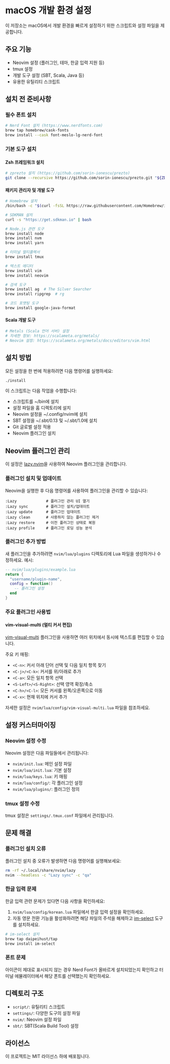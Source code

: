 # macOS 개발 환경 설정

이 저장소는 macOS에서 개발 환경을 빠르게 설정하기 위한 스크립트와 설정 파일을 제공합니다.

## 주요 기능

- Neovim 설정 (플러그인, 테마, 한글 입력 지원 등)
- tmux 설정
- 개발 도구 설정 (SBT, Scala, Java 등)
- 유용한 유틸리티 스크립트

## 설치 전 준비사항

### 필수 폰트 설치

```bash
# Nerd Font 설치 (https://www.nerdfonts.com)
brew tap homebrew/cask-fonts
brew install --cask font-meslo-lg-nerd-font
```

### 기본 도구 설치

#### Zsh 프레임워크 설치

```bash
# zprezto 설치 (https://github.com/sorin-ionescu/prezto)
git clone --recursive https://github.com/sorin-ionescu/prezto.git "${ZDOTDIR:-$HOME}/.zprezto"
```

#### 패키지 관리자 및 개발 도구

```bash
# Homebrew 설치
/bin/bash -c "$(curl -fsSL https://raw.githubusercontent.com/Homebrew/install/HEAD/install.sh)"

# SDKMAN 설치
curl -s "https://get.sdkman.io" | bash

# Node.js 관련 도구
brew install node
brew install nvm
brew install yarn

# 터미널 멀티플렉서
brew install tmux

# 텍스트 에디터
brew install vim
brew install neovim

# 검색 도구
brew install ag  # The Silver Searcher
brew install ripgrep  # rg

# 코드 포맷팅 도구
brew install google-java-format
```

#### Scala 개발 도구

```bash
# Metals (Scala 언어 서버) 설정
# 자세한 정보: https://scalameta.org/metals/
# Neovim 설정: https://scalameta.org/metals/docs/editors/vim.html
```

## 설치 방법

모든 설정을 한 번에 적용하려면 다음 명령어를 실행하세요:

```bash
./install
```

이 스크립트는 다음 작업을 수행합니다:

- 스크립트를 ~/bin에 설치
- 설정 파일을 홈 디렉토리에 설치
- Neovim 설정을 ~/.config/nvim에 설치
- SBT 설정을 ~/.sbt/0.13 및 ~/.sbt/1.0에 설치
- Git 글로벌 설정 적용
- Neovim 플러그인 설치

## Neovim 플러그인 관리

이 설정은 [lazy.nvim](https://github.com/folke/lazy.nvim)을 사용하여 Neovim 플러그인을 관리합니다.

### 플러그인 설치 및 업데이트

Neovim을 실행한 후 다음 명령어를 사용하여 플러그인을 관리할 수 있습니다:

```
:Lazy             # 플러그인 관리 UI 열기
:Lazy sync        # 플러그인 설치/업데이트
:Lazy update      # 플러그인 업데이트
:Lazy clean       # 사용하지 않는 플러그인 제거
:Lazy restore     # 이전 플러그인 상태로 복원
:Lazy profile     # 플러그인 로딩 성능 분석
```

### 플러그인 추가 방법

새 플러그인을 추가하려면 `nvim/lua/plugins` 디렉토리에 Lua 파일을 생성하거나 수정하세요. 예시:

```lua
-- nvim/lua/plugins/example.lua
return {
  "username/plugin-name",
  config = function()
    -- 플러그인 설정
  end
}
```

### 주요 플러그인 사용법

#### vim-visual-multi (멀티 커서 편집)

[vim-visual-multi](https://github.com/mg979/vim-visual-multi) 플러그인을 사용하면 여러 위치에서 동시에 텍스트를 편집할 수 있습니다.

주요 키 매핑:

- `<C-n>`: 커서 아래 단어 선택 및 다음 일치 항목 찾기
- `<C-j>/<C-k>`: 커서를 위/아래로 추가
- `<C-a>`: 모든 일치 항목 선택
- `<S-Left>/<S-Right>`: 선택 영역 확장/축소
- `<C-h>/<C-l>`: 모든 커서를 왼쪽/오른쪽으로 이동
- `<C-x>`: 현재 위치에 커서 추가

자세한 설정은 `nvim/lua/config/vim-visual-multi.lua` 파일을 참조하세요.

## 설정 커스터마이징

### Neovim 설정 수정

Neovim 설정은 다음 파일들에서 관리됩니다:

- `nvim/init.lua`: 메인 설정 파일
- `nvim/lua/init.lua`: 기본 설정
- `nvim/lua/keys.lua`: 키 매핑
- `nvim/lua/config/`: 각 플러그인 설정
- `nvim/lua/plugins/`: 플러그인 정의

### tmux 설정 수정

tmux 설정은 `settings/.tmux.conf` 파일에서 관리됩니다.

## 문제 해결

### 플러그인 설치 오류

플러그인 설치 중 오류가 발생하면 다음 명령어를 실행해보세요:

```bash
rm -rf ~/.local/share/nvim/lazy
nvim --headless -c "Lazy sync" -c "qa"
```

### 한글 입력 문제

한글 입력 관련 문제가 있다면 다음 사항을 확인하세요:

1. `nvim/lua/config/korean.lua` 파일에서 한글 입력 설정을 확인하세요.
2. 자동 영문 전환 기능을 활성화하려면 해당 파일의 주석을 해제하고 [im-select](https://github.com/daipeihust/im-select) 도구를 설치하세요.

```bash
# im-select 설치
brew tap daipeihust/tap
brew install im-select
```

### 폰트 문제

아이콘이 제대로 표시되지 않는 경우 Nerd Font가 올바르게 설치되었는지 확인하고 터미널 에뮬레이터에서 해당 폰트를 선택했는지 확인하세요.

## 디렉토리 구조

- `script/`: 유틸리티 스크립트
- `settings/`: 다양한 도구의 설정 파일
- `nvim/`: Neovim 설정 파일
- `sbt/`: SBT(Scala Build Tool) 설정

## 라이선스

이 프로젝트는 MIT 라이선스 하에 배포됩니다.
